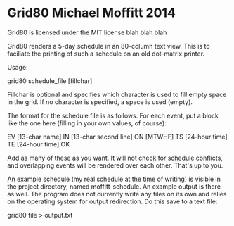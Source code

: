 Grid80
Michael Moffitt 2014
======

Grid80 is licensed under the MIT license blah blah blah

Grid80 renders a 5-day schedule in an 80-column text view. This is to faciliate
the printing of such a schedule on an old dot-matrix printer. 

Usage:

grid80 schedule_file [fillchar]

Fillchar is optional and specifies which character is used to fill empty space
in the grid. If no character is specified, a space is used (empty).

The format for the schedule file is as follows. For each event, put a block 
like the one here (filling in your own values, of course):
 
EV [13-char name]
IN [13-char second line]
ON [MTWHF]
TS [24-hour time]
TE [24-hour time]
OK

Add as many of these as you want. It will not check for schedule conflicts, and
overlapping events will be rendered over each other. That's up to you.

An example schedule (my real schedule at the time of writing) is visible in
the project directory, named moffitt-schedule. An example output is there as
well. The program does not currently write any files on its own and relies on
the operating system for output redirection. Do this save to a text file:

grid80 file > output.txt
